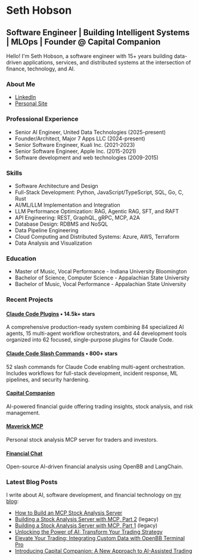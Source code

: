 # Seth Hobson

## Software Engineer | Building Intelligent Systems | MLOps | Founder @ Capital Companion

Hello! I'm Seth Hobson, a software engineer with 15+ years building data-driven applications, services, and distributed systems at the intersection of finance, technology, and AI.

### About Me

- [LinkedIn](https://www.linkedin.com/in/wshobson)
- [Personal Site](https://sethhobson.com)

### Professional Experience

- Senior AI Engineer, United Data Technologies (2025-present)
- Founder/Architect,  Major 7 Apps LLC (2024-present)
- Senior Software Engineer, Kuali Inc. (2021-2023)
- Senior Software Engineer, Apple Inc. (2015-2021)
- Software development and web technologies (2009-2015)

### Skills

- Software Architecture and Design
- Full-Stack Development: Python, JavaScript/TypeScript, SQL, Go, C, Rust
- AI/ML/LLM Implementation and Integration
- LLM Performance Optimization: RAG, Agentic RAG, SFT, and RAFT
- API Engineering: REST, GraphQL, gRPC, MCP, A2A
- Database Design: RDBMS and NoSQL
- Data Pipeline Engineering
- Cloud Computing and Distributed Systems: Azure, AWS, Terraform
- Data Analysis and Visualization

### Education

- Master of Music, Vocal Performance - Indiana University Bloomington
- Bachelor of Science, Computer Science - Appalachian State University
- Bachelor of Music, Vocal Performance - Appalachian State University

### Recent Projects

#### [Claude Code Plugins](https://github.com/wshobson/agents) • 14.5k+ stars
A comprehensive production-ready system combining 84 specialized AI agents, 15 multi-agent workflow orchestrators, and 44 development tools organized into 62 focused, single-purpose plugins for Claude Code.

#### [Claude Code Slash Commands](https://github.com/wshobson/commands) • 800+ stars
52 slash commands for Claude Code enabling multi-agent orchestration. Includes workflows for full-stack development, incident response, ML pipelines, and security hardening.

#### [Capital Companion](https://capitalcompanion.ai)
AI-powered financial guide offering trading insights, stock analysis, and risk management.

#### [Maverick MCP](https://github.com/wshobson/maverick-mcp)
Personal stock analysis MCP server for traders and investors.

#### [Financial Chat](https://github.com/wshobson/financial-chat)
Open-source AI-driven financial analysis using OpenBB and LangChain.

### Latest Blog Posts

I write about AI, software development, and financial technology on [my blog](https://sethhobson.com):

- [How to Build an MCP Stock Analysis Server](https://sethhobson.com/2025/08/how-to-build-an-mcp-stock-analysis-server/)
- [Building a Stock Analysis Server with MCP, Part 2](https://sethhobson.com/2025/03/building-a-stock-analysis-server-with-mcp-part-2/) (legacy)
- [Building a Stock Analysis Server with MCP, Part 1](https://sethhobson.com/2025/01/building-a-stock-analysis-server-with-mcp-part-1/) (legacy)
- [Unlocking the Power of AI: Transform Your Trading Strategy](https://sethhobson.com/2024/10/unlocking-the-power-of-ai-transform-your-trading-strategy/)
- [Elevate Your Trading: Integrating Custom Data with OpenBB Terminal Pro](https://sethhobson.com/2024/08/elevate-your-trading-integrating-custom-data-with-openbb-terminal-pro/)
- [Introducing Capital Companion: A New Approach to AI-Assisted Trading](https://sethhobson.com/2024/09/introducing-capital-companion-a-new-approach-to-ai-assisted-trading/)
